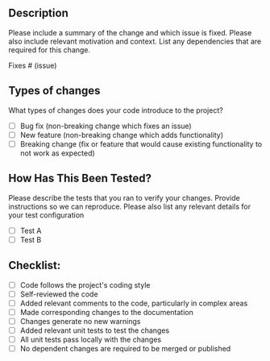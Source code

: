 ## Description

Please include a summary of the change and which issue is fixed. Please also include relevant motivation and context. List any dependencies that are required for this change.

Fixes # (issue)

## Types of changes

What types of changes does your code introduce to the project?

- [ ] Bug fix (non-breaking change which fixes an issue)
- [ ] New feature (non-breaking change which adds functionality)
- [ ] Breaking change (fix or feature that would cause existing functionality to not work as expected)

## How Has This Been Tested?

Please describe the tests that you ran to verify your changes. Provide instructions so we can reproduce. Please also list any relevant details for your test configuration

- [ ] Test A
- [ ] Test B

## Checklist:

- [ ] Code follows the project's coding style
- [ ] Self-reviewed the code
- [ ] Added relevant comments to the code, particularly in complex areas
- [ ] Made corresponding changes to the documentation
- [ ] Changes generate no new warnings
- [ ] Added relevant unit tests to test the changes
- [ ] All unit tests pass locally with the changes
- [ ] No dependent changes are required to be merged or published
